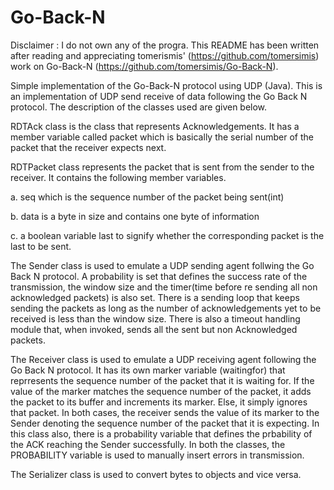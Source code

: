 # Go-Back-N
Disclaimer : I do not own any of the progra. This README has been written after reading and appreciating tomerismis' (https://github.com/tomersimis) work on Go-Back-N (https://github.com/tomersimis/Go-Back-N).

Simple implementation of the Go-Back-N protocol using UDP (Java).
This is an implementation of UDP send receive of data following the Go Back N protocol.
The description of the classes used are given below.


RDTAck class is the class that represents Acknowledgements. It has a member variable called packet which is basically the serial number of the packet that the receiver expects next.


RDTPacket class represents the packet that is sent from the sender  to the receiver. It contains the following member variables.

a. seq which is the sequence number of the packet being sent(int)

b. data is a byte in size and contains one byte of information

c. a boolean variable last to signify whether the corresponding packet is the last to be sent.


The Sender class is used to emulate a UDP sending agent follwing the Go Back N protocol. 
A probability is set that defines the success rate of the transmission, the window size and the timer(time before re sending all non acknowledged packets) is also set.
There is a sending loop that keeps sending the packets as long as the number of acknowledgements yet to be received is less than the window size.
There is also a timeout handling module that, when invoked, sends all the sent but non Acknowledged packets.


The Receiver class is used to emulate a UDP receiving agent following the Go Back N protocol.
It has its own marker variable (waitingfor) that reprresents the sequence number of the packet that it is waiting for. If the value of the marker matches the sequence number of the packet, it adds the packet to its buffer and increments its marker. Else, it simply ignores that packet. In both cases, the receiver sends the value of its marker to the Sender denoting the sequence number of the packet that it is expecting.
In this class also, there is a probability variable that defines the prbability of the ACK reaching the Sender successfully. In both the classes, the PROBABILITY variable is used to manually insert errors in transmission.


The Serializer class is used to convert bytes to objects and vice versa.


